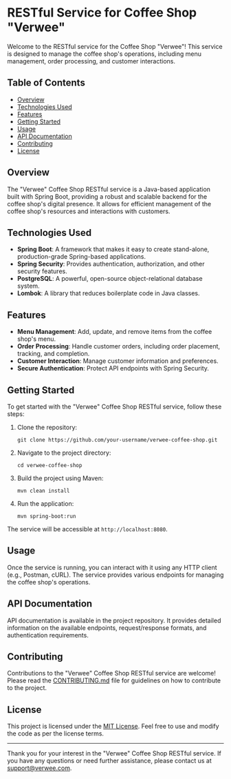 # RESTful Service for Coffee Shop "Verwee"

Welcome to the RESTful service for the Coffee Shop "Verwee"! This service is designed to manage the coffee shop's operations, including menu management, order processing, and customer interactions.

## Table of Contents

- [Overview](#overview)
- [Technologies Used](#technologies-used)
- [Features](#features)
- [Getting Started](#getting-started)
- [Usage](#usage)
- [API Documentation](#api-documentation)
- [Contributing](#contributing)
- [License](#license)

## Overview

The "Verwee" Coffee Shop RESTful service is a Java-based application built with Spring Boot, providing a robust and scalable backend for the coffee shop's digital presence. It allows for efficient management of the coffee shop's resources and interactions with customers.

## Technologies Used

- **Spring Boot**: A framework that makes it easy to create stand-alone, production-grade Spring-based applications.
- **Spring Security**: Provides authentication, authorization, and other security features.
- **PostgreSQL**: A powerful, open-source object-relational database system.
- **Lombok**: A library that reduces boilerplate code in Java classes.

## Features

- **Menu Management**: Add, update, and remove items from the coffee shop's menu.
- **Order Processing**: Handle customer orders, including order placement, tracking, and completion.
- **Customer Interaction**: Manage customer information and preferences.
- **Secure Authentication**: Protect API endpoints with Spring Security.

## Getting Started

To get started with the "Verwee" Coffee Shop RESTful service, follow these steps:

1. Clone the repository:
   ```
   git clone https://github.com/your-username/verwee-coffee-shop.git
   ```

2. Navigate to the project directory:
   ```
   cd verwee-coffee-shop
   ```

3. Build the project using Maven:
   ```
   mvn clean install
   ```

4. Run the application:
   ```
   mvn spring-boot:run
   ```

The service will be accessible at `http://localhost:8080`.

## Usage

Once the service is running, you can interact with it using any HTTP client (e.g., Postman, cURL). The service provides various endpoints for managing the coffee shop's operations.

## API Documentation

API documentation is available in the project repository. It provides detailed information on the available endpoints, request/response formats, and authentication requirements.

## Contributing

Contributions to the "Verwee" Coffee Shop RESTful service are welcome! Please read the [CONTRIBUTING.md](CONTRIBUTING.md) file for guidelines on how to contribute to the project.

## License

This project is licensed under the [MIT License](LICENSE). Feel free to use and modify the code as per the license terms.

---

Thank you for your interest in the "Verwee" Coffee Shop RESTful service. If you have any questions or need further assistance, please contact us at [support@verwee.com](mailto:support@verwee.com).
